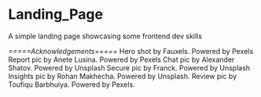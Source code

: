 # Landing_Page
A simple landing page showcasing some frontend dev skills

*=====Acknowledgements=====*
Hero shot by Fauxels. Powered by Pexels 
Report pic by Anete Lusina. Powered by Pexels
Chat pic by Alexander Shatov. Powered by Unsplash
Secure pic by Franck. Powered by Unsplash
Insights pic by Rohan Makhecha. Powered by Unsplash.
Review pic by Toufiqu Barbhuiya. Powered by Pexels.
